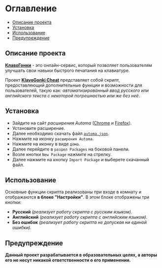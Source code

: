 # Оглавление
- [Описание проекта](#описание-проекта)
- [Установка](#установка)
- [Использование](#использование)
- [Предупреждение](#предупреждение)

## Описание проекта
[**КлавоГонки**](https://klavogonki.ru/) - это онлайн-сервис, который позволяет пользователям улучшать свои навыки быстрого печатания на клавиатуре. 

Проект [**KlavoGonki Cheat**](#klavogonki-cheat) представляет собой скрипт, предоставляющий дополнительные функции и возможности для пользователей, такую как: _автоматизированный ввод русского или английского текста с некоторой погрешностью или же без неё_.


## Установка
- Зайдите на сайт _расширения Automa_ ([Chrome](https://chrome.google.com/webstore/detail/automa/infppggnoaenmfagbfknfkancpbljcca) и [Firefox](https://addons.mozilla.org/en-US/firefox/addon/automa/)).
- Установите расширение.
- Далее необходимо скачать файл [`automa.json`](https://raw.githubusercontent.com/TungusSs/klavogonki-cheat/feature-and-update-branch/automa/automa.json).
- Нажмите на иконку `расширения Automa`.
- Нажмите на иконку в виде `дома`.
- Далее перейдите в `раздел Packages` на боковой панели.
- Возле кнопки `New Package` нажмите на стрелку.
- Далее нажмите на кнопку `Import Package` и выберете скачанный файл.


## Использование
Основные функции скрипта реализованы при входе в комнату и отображаются **в блоке "Настройки"**. В этом блоке отображены три кнопки:
- **Русский** _(реализует работу скрипта с русским языком)_.
- **Английский** _(реализует работу скрипта с английским языком)_.
- **Без ошибок** _(реализует работу скрипта не допуская ни единой ошибки)_.

## Предупреждение
**Данный проект разрабатывается в образовательных целях, а авторы его не несут никакой ответственности о его применении.**
